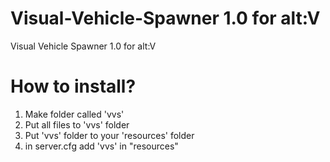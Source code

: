 # Visual-Vehicle-Spawner 1.0 for alt:V
Visual Vehicle Spawner 1.0 for alt:V 

# How to install?

1. Make folder called 'vvs'
2. Put all files to 'vvs' folder
3. Put 'vvs' folder to your 'resources' folder
4. in server.cfg add 'vvs' in "resources" 
